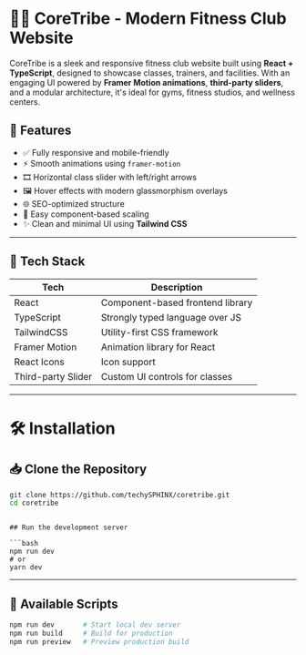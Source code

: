 # 🏋️‍♀️ CoreTribe - Modern Fitness Club Website

CoreTribe is a sleek and responsive fitness club website built using **React + TypeScript**, designed to showcase classes, trainers, and facilities. With an engaging UI powered by **Framer Motion animations**, **third-party sliders**, and a modular architecture, it's ideal for gyms, fitness studios, and wellness centers.


## 🎯 Features

- ✅ Fully responsive and mobile-friendly
- ⚡ Smooth animations using `framer-motion`
- 🎞️ Horizontal class slider with left/right arrows
- 🖼️ Hover effects with modern glassmorphism overlays
- 🌐 SEO-optimized structure
- 🔗 Easy component-based scaling
- ✨ Clean and minimal UI using **Tailwind CSS**

---

## 🧱 Tech Stack

| Tech               | Description                      |
| ------------------ | -------------------------------- |
| React              | Component-based frontend library |
| TypeScript         | Strongly typed language over JS  |
| TailwindCSS        | Utility-first CSS framework      |
| Framer Motion      | Animation library for React      |
| React Icons        | Icon support                     |
| Third-party Slider | Custom UI controls for classes   |

---

# 🛠️ Installation

## 📥 Clone the Repository

```bash
git clone https://github.com/techySPHINX/coretribe.git
cd coretribe
```

```

## Run the development server

```bash
npm run dev
# or
yarn dev
```

---

## 🧪 Available Scripts

```bash
npm run dev       # Start local dev server
npm run build     # Build for production
npm run preview   # Preview production build
```

